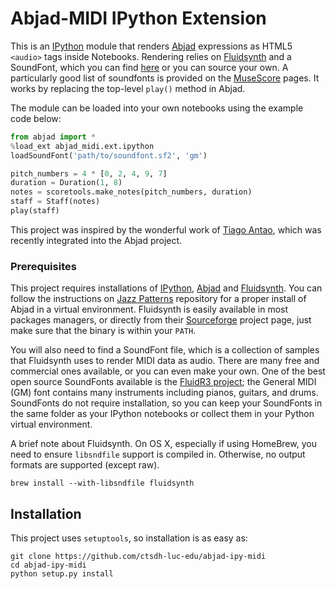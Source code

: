 Abjad-MIDI IPython Extension
============================

[1]: http://ipython.org/notebook.html
[2]: http://www.projectabjad.org/
[3]: http://sourceforge.net/apps/trac/fluidsynth/
[4]: https://packages.debian.org/source/squeeze/fluid-soundfont 
[5]: https://github.com/tiagoantao/abjad-ipython
[6]: http://musescore.org/en/handbook/soundfont

This is an [IPython][1] module that renders [Abjad][2] expressions as
HTML5 `<audio>` tags inside Notebooks. Rendering relies on [Fluidsynth][3]
and a SoundFont, which you can find [here][4] or you can source your own. A
particularly good list of soundfonts is provided on the [MuseScore][6] pages.
It works by replacing the top-level `play()` method in Abjad. 

The module can be loaded into your own notebooks using the example code below:

```python
from abjad import *
%load_ext abjad_midi.ext.ipython
loadSoundFont('path/to/soundfont.sf2', 'gm')

pitch_numbers = 4 * [0, 2, 4, 9, 7]
duration = Duration(1, 8)
notes = scoretools.make_notes(pitch_numbers, duration)
staff = Staff(notes)
play(staff)
```

This project was inspired by the wonderful work of [Tiago Antao][5], which
was recently integrated into the Abjad project. 

### Prerequisites

[ipy]: http://ipython.org/install.html
[jp]: https://github.com/ctsdh-luc-edu/jpatterns
[fs]: http://sourceforge.net/projects/fluidsynth/files/

This project requires installations of [IPython][ipy], [Abjad][2] and
[Fluidsynth][3]. You can follow the instructions on [Jazz Patterns][jp]
repository for a proper install of Abjad in a virtual environment. Fluidsynth is
easily available in most packages managers, or directly from their
[Sourceforge][fs] project page, just make sure that the binary is within your
`PATH`.

You will also need to find a SoundFont file, which is a collection of samples
that Fluidsynth uses to render MIDI data as audio. There are many free and
commercial ones available, or you can even make your own. One of the best open
source SoundFonts available is the [FluidR3 project][4]; the General MIDI (GM)
font contains many instruments including pianos, guitars, and drums. SoundFonts
do not require installation, so you can keep your SoundFonts in the same folder
as your IPython notebooks or collect them in your Python virtual environment.

A brief note about Fluidsynth. On OS X, especially if using HomeBrew, you need to
ensure `libsndfile` support is compiled in. Otherwise, no output formats are supported
(except raw). 

```
brew install --with-libsndfile fluidsynth
```

## Installation

This project uses `setuptools`, so installation is as easy as:

```
git clone https://github.com/ctsdh-luc-edu/abjad-ipy-midi
cd abjad-ipy-midi
python setup.py install
```
